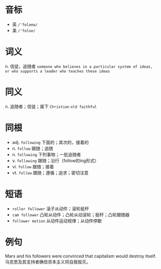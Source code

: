# 音标

- 英 `/'fɒləʊə/`
- 美 `/'fɑloɚ/`

# 词义

n. 信徒，追随者
`someone who believes in a particular system of ideas, or who supports a leader who teaches these ideas`

# 同义

n. 追随者；信徒；属下
`Christian` `old faithful`

# 同根

- adj. `following` 下面的；其次的，接着的
- n. `follow` 跟随；追随
- n. `following` 下列事物；一批追随者
- v. `following` 跟随；沿行（follow的ing形式）
- vi. `follow` 跟随；接着
- vt. `follow` 跟随；遵循；追求；密切注意

# 短语

- `roller follower` 滚子从动件；滚轮挺杆
- `cam follower` 凸轮从动件；凸轮从动滚轮；挺杆；凸轮跟随器
- `follower motion` 从动件运动规律；从动件停歇

# 例句

Marx and his followers were convinced that capitalism would destroy itself.
马克思及其支持者确信资本主义将自我毁灭。



